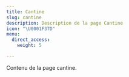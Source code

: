```yaml
---
title: Cantine
slug: cantine
description: Description de la page Cantine
icon: "\U0001F37D"
menu:
  direct_access:
    weight: 5

---
```

Contenu de la page cantine.